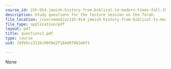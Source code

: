 ```yaml
---
course_id: 21h-914-jewish-history-from-biblical-to-modern-times-fall-2007
description: Study questions for the lecture session on the Torah.
file_location: /coursemedia/21h-914-jewish-history-from-biblical-to-modern-times-fall-2007/7dfb5cc3126c89f0e2f184d07663d6f3_questions1.pdf
file_type: application/pdf
layout: pdf
title: questions1.pdf
type: course
uid: 7dfb5cc3126c89f0e2f184d07663d6f3

---
```

None